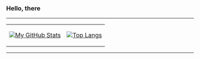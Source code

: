 ### Hello, there

---

<table align="center"><tr><td align="center">

[![My GitHub Stats](https://github-readme-stats-one-bice.vercel.app/api?username=iceisnicehq&show_icons=true&theme=dark&role=OWNER,ORGANIZATION_MEMBER,COLLABORATOR&include_all_commits=true&count_private=true)](https://github.com/anuraghazra/github-readme-stats)

</td>
<td align="center">

[![Top Langs](https://github-readme-stats.vercel.app/api/top-langs/?username=iceisnicehq&layout=compact)](https://github.com/anuraghazra/github-readme-stats)

</td></tr></table>

---
